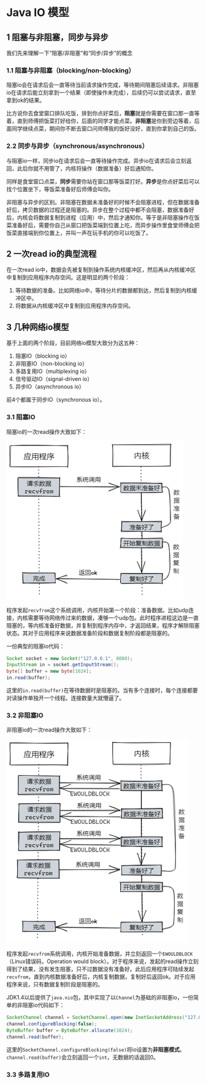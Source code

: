 # Java IO 模型

## 1 阻塞与非阻塞，同步与异步

我们先来理解一下“阻塞/非阻塞”和“同步/异步”的概念

### 1.1 阻塞与非阻塞（blocking/non-blocking）

阻塞io会在请求后会一直等待当前请求操作完成，等待期间阻塞后续请求。非阻塞io在请求后能立刻拿到一个结果（即使操作未完成），后续仍可以尝试请求，直至拿到ok的结果。

比方说你去食堂窗口排队吃饭，排到你点好菜后，**阻塞**就是你需要在窗口那一直等着，直到师傅把饭菜打好给你，后面的同学才能点菜。**非阻塞**是你到旁边等着，后面同学继续点菜，期间你不断去窗口问师傅我的饭好没好，直到你拿到自己的饭。

### 2.2 同步与异步（synchronous/asynchronous）

与阻塞io一样，同步io在请求后会一直等待操作完成。异步io在请求后会立刻返回，此后你就不用管了，内核将操作（数据准备）好后通知你。

同样是食堂窗口点菜，**同步**需要你站在窗口那等饭菜打好。**异步**是你点好菜后可以找个位置坐下，等饭菜准备好后师傅会叫你。

非阻塞与异步的区别。非阻塞在数据未准备好的时候不会阻塞进程，但在数据准备好后，拷贝数据的过程还是阻塞的。异步在整个过程中都不会阻塞，数据准备好后，内核会将数据复制到进程（应用）中，然后才通知你。等于是非阻塞操作在饭菜准备好后，需要你自己从窗口把饭菜端到位置上吃，而异步操作里食堂师傅会把饭菜直接端到你位置上，并叫一声在玩手机的你可以吃饭了。

## 2 一次read io的典型流程

在一次read io中，数据会先被复制到操作系统内核缓冲区，然后再从内核缓冲区中复制到应用程序内存空间。这是明显的两个阶段：

1. 等待数据的准备。比如网络io中，等待分片的数据都到达，然后复制到内核缓冲区中。
2. 将数据从内核缓冲区中复制到应用程序内存空间。

## 3 几种网络io模型

基于上面的两个阶段，目前网络io模型大致分为这五种：

1. 阻塞IO（blocking io）
2. 非阻塞IO（non-blocking io）
3. 多路复用IO（multiplexing io）
4. 信号驱动IO（signal-driven io）
5. 异步IO（asynchronous io）

前4个都属于同步IO（synchronous io）。

### 3.1 阻塞IO

阻塞io的一次read操作大致如下：

![image-20210708145649142](assets/image-20210708145649142.png)

程序发起`recvfrom`这个系统调用，内核开始第一个阶段：准备数据。比如udp连接，内核需要等待网络传过来的数据，凑够一个udp包。此时程序进程这边是一直阻塞的，等内核准备好数据，并复制到程序内存中，才返回结果，程序才解除阻塞状态。其对于应用程序来说数据准备阶段和数据复制阶段都是阻塞的。

一份典型的阻塞io代码：

```java
Socket socket = new Socket("127.0.0.1", 8080);
InputStream in = socket.getInputStream();
byte[] buffer = new byte[1024];
in.read(buffer);
```

这里的`in.read(buffer)`在等待数据时是阻塞的。当有多个连接时，每个连接都要对读操作单独开一个线程。连接数量大就懵逼了。

### 3.2 非阻塞IO

非阻塞io的一次read操作大致如下：

![image-20210708145555625](assets/image-20210708145555625.png)

程序发起`recvfrom`系统调用，内核开始准备数据，并立刻返回一个`EWOULDBLOCK`（Linux错误码，Operation would block）。对于程序来说，发起的read操作立刻得到了结果，没有发生阻塞，只不过数据没有准备好。此后应用程序可陆续发起`recvfrom`，直到内核数据准备好后，内核复制数据，复制好后返回ok。对于应用程序来说，只有数据复制阶段是阻塞的。

JDK1.4以后提供了`java.nio`包，其中实现了以`Channel`为基础的非阻塞io，一份简单的非阻塞io代码如下：

```Java
SocketChannel channel = SocketChannel.open(new InetSocketAddress("127.0.0.1", 8080));
channel.configureBlocking(false);
ByteBuffer buffer = ByteBuffer.allocate(1024);
channel.read(buffer);
```

这里的`SocketChannel.configureBlocking(false)`将io设置为**非阻塞模式**。`channel.read(buffer)`会立刻返回一个`int`，无数据的话返回0。

### 3.3 多路复用IO



